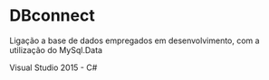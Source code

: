 # DBconnect
Ligação a base de dados empregados
em desenvolvimento, com a utilização do MySql.Data 

Visual Studio 2015 - C#

